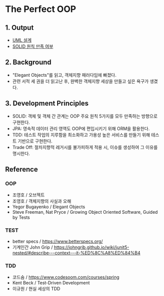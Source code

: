 # The Perfect OOP

## 1. Output
- [UML 설계](https://github.com/MJbae/The-Perfect-OOP/wiki/UML)
- [SOLID 원칙 만족 여부](https://github.com/MJbae/The-Perfect-OOP/wiki/SOLID-%EC%9B%90%EC%B9%99%EC%97%90-%EB%94%B0%EB%A5%B8-%EA%B5%AC%ED%98%84)

## 2. Background
- "Elegant Objects"를 읽고, 객체지향 패러다임에 빠졌다. 
- 관련 서적 세 권을 더 읽고난 후, 완벽한 객체지향 세상을 만들고 싶은 욕구가 생겼다.

## 3. Development Principles
- SOLID: 객체 및 객체 간 관계는 OOP 주요 원칙 5가지를 모두 만족하는 방향으로 구현한다.
- JPA: 영속적 데이터 관리 영역도 OOP에 편입시키기 위해 ORM을 활용한다.
- TDD: 테스트 작업의 지루함을 최소화하고 가용성 높은 서비스를 만들기 위해 테스트 기반으로 구현한다.
- Trade Off: 절차지향적 레거시를 불가피하게 적용 시, 이슈를 생성하여 그 이유를 명시한다.

## Reference
### OOP
- 조영호 / 오브젝트
- 조영호 / 객체지향의 사실과 오해
- Yegor Bugayenko / Elegant Objects
- Steve Freeman, Nat Pryce / Growing Object Oriented Software, Guided by Tests
### TEST
- better specs / https://www.betterspecs.org/
- 기계인간 John Grip / https://johngrib.github.io/wiki/junit5-nested/#describe---context---it-%ED%8C%A8%ED%84%B4
### TDD
- 코드숨 / https://www.codesoom.com/courses/spring
- Kent Beck / Test-Driven Development
- 이규원 / 현실 세상의 TDD
